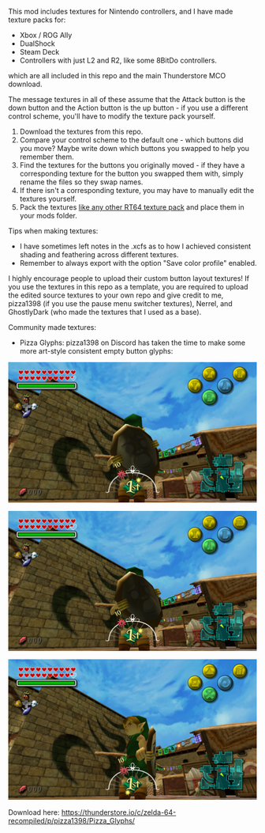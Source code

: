 This mod includes textures for Nintendo controllers, and I have made texture packs for:

- Xbox / ROG Ally
- DualShock
- Steam Deck
- Controllers with just L2 and R2, like some 8BitDo controllers.

which are all included in this repo and the main Thunderstore MCO download.

The message textures in all of these assume that the Attack button is the down button and the Action button is the up button - if you use a different control scheme, you'll have to modify the texture pack yourself.
1. Download the textures from this repo.
2. Compare your control scheme to the default one - which buttons did you move? Maybe write down which buttons you swapped to help you remember them.
3. Find the textures for the buttons you originally moved - if they have a corresponding texture for the button you swapped them with, simply rename the files so they swap names.
4. If there isn't a corresponding texture, you may have to manually edit the textures yourself.
5. Pack the textures [like any other RT64 texture pack](https://github.com/rt64/rt64/blob/main/TEXTURE-PACKS.md) and place them in your mods folder.

Tips when making textures:
- I have sometimes left notes in the .xcfs as to how I achieved consistent shading and feathering across different textures.
- Remember to always export with the option "Save color profile" enabled.

I highly encourage people to upload their custom button layout textures!
If you use the textures in this repo as a template, you are required to upload the edited source textures to your own repo and give credit to me, pizza1398 (if you use the pause menu switcher textures), Nerrel, and GhostlyDark (who made the textures that I used as a base).

Community made textures:
- Pizza Glyphs: pizza1398 on Discord has taken the time to make some more art-style consistent empty button glyphs:

![Nintendo Preview](https://github.com/t0mtee/MMModernControllerOverhaul/blob/main/readme/pizza/nintendo.png?raw=true)

![Xbox Preview](https://github.com/t0mtee/MMModernControllerOverhaul/blob/main/readme/pizza/xbox.png?raw=true)

![DualShock Preview](https://github.com/t0mtee/MMModernControllerOverhaul/blob/main/readme/pizza/dualshock.png?raw=true)

Download here: https://thunderstore.io/c/zelda-64-recompiled/p/pizza1398/Pizza_Glyphs/